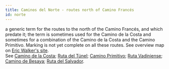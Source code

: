 ```yaml
---
title: Caminos del Norte - routes north of Camino Francés
id: norte
---
```


a generic term for the routes to the north of the Camino Francés, and which predate it; the term is sometimes used for the Camino de la Costa and sometimes for a combination of the Camino de la Costa and the Camino Primitivo. Marking is not yet complete on all these routes. See overview map on [Eric Walker's site][0].  
See [Camino de la Costa][1]; [Ruta del Túnel][2]; [Camino Primitivo][3]; [Ruta Vadiniense][4]; [Camino de Besaya][5]; [Ruta del Salvador][6].

[0]: http://www.gawthorpe40.freeserve.co.uk/pages/routes.htm
[1]: costa.html
[2]: tunel.html
[3]: primitivo.html
[4]: vadiniense.html
[5]: besaya.html
[6]: salvador.html
